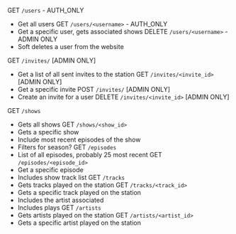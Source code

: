 GET `/users` - AUTH_ONLY
  - Get all users
GET `/users/<username>` - AUTH_ONLY
  - Get a specific user, gets associated shows
DELETE `/users/<username>` - ADMIN ONLY
  - Soft deletes a user from the website

GET `/invites/` [ADMIN ONLY]
  - Get a list of all sent invites to the station
GET `/invites/<invite_id>` [ADMIN ONLY]
  - Get a specific invite
POST `/invites/` [ADMIN ONLY]
  - Create an invite for a user
DELETE `/invites/<invite_id>` [ADMIN ONLY]

GET `/shows`
  - Gets all shows
GET `/shows/<show_id>`
  - Gets a specific show
  - Include most recent episodes of the show
  - Filters for season?
GET `/episodes`
  - List of all episodes, probably 25 most recent
GET `/episodes/<episode_id>`
  - Get a specific episode
  - Includes show track list
GET `/tracks`
  - Gets tracks played on the station
GET `/tracks/<track_id>`
  - Gets a specific track played on the station
  - Includes the artist associated
  - Includes plays
GET `/artists`
  - Gets artists played on the station
GET `/artists/<artist_id>`
  - Gets a specific artist played on the station
